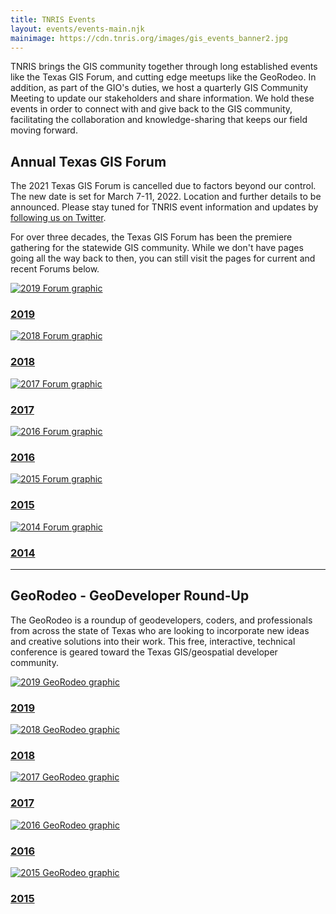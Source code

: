 ```yaml
---
title: TNRIS Events
layout: events/events-main.njk
mainimage: https://cdn.tnris.org/images/gis_events_banner2.jpg
---
```


TNRIS brings the GIS community together through long established events like the Texas GIS Forum, and cutting edge meetups like the GeoRodeo. In addition, as part of the GIO's duties, we host a quarterly GIS Community Meeting to update our stakeholders and share information. We hold these events in order to connect with and give back to the GIS community, facilitating the collaboration and knowledge-sharing that keeps our field moving forward.

## Annual Texas GIS Forum

The 2021 Texas GIS Forum is cancelled due to factors beyond our control. The new date is set for March 7-11, 2022. Location and further details to be announced. Please stay tuned for TNRIS event information and updates by <a href="https://twitter.com/TNRIS" target="_blank">following us on Twitter</a>.

For over three decades, the Texas GIS Forum has been the premiere gathering for the statewide GIS community. While we don't have pages going all the way back to then, you can still visit the pages for current and recent Forums below.

<div class="container-md">
  <div class="row">
    <div class="col-lg-4 col-6 event-circle">
      <div class="shadow-wrapper">
        <a href="/texas-gis-forum/2019">
          <img class="rounded-circle img-fluid" src="https://cdn.tnris.org/images/forum_2019_th.jpg" alt="2019 Forum graphic"/>
          <h3>2019</h3>
        </a>
      </div>
    </div>
    <div class="col-lg-4 col-6 event-circle">
      <div class="shadow-wrapper">
        <a href="/texas-gis-forum/2018">
          <img class="rounded-circle img-fluid" src="https://cdn.tnris.org/images/forum_2018_th.jpg" alt="2018 Forum graphic"/>
          <h3>2018</h3>
        </a>
      </div>
    </div>
    <div class="col-lg-4 col-6 event-circle">
      <div class="shadow-wrapper">
        <a href="/texas-gis-forum/2017">
          <img class="rounded-circle img-fluid" src="https://cdn.tnris.org/images/forum_2017_th.jpg" alt="2017 Forum graphic"/>
          <h3>2017</h3>
        </a>
      </div>
    </div>
    <div class="col-lg-4 col-6 event-circle">
      <div class="shadow-wrapper">
        <a href="/texas-gis-forum/2016">
          <img class="rounded-circle img-fluid" src="https://cdn.tnris.org/images/forum_2016_th.jpg" alt="2016 Forum graphic"/>
          <h3>2016</h3>
        </a>
      </div>
    </div>
    <div class="col-lg-4 col-6 event-circle">
      <div class="shadow-wrapper">
        <a href="/texas-gis-forum/2015">
          <img class="rounded-circle img-fluid" src="https://cdn.tnris.org/images/forum_2015_th.jpg" alt="2015 Forum graphic"/>
          <h3>2015</h3>
        </a>
      </div>
    </div>
    <div class="col-lg-4 col-6 event-circle">
      <div class="shadow-wrapper">
        <a href="/texas-gis-forum/2014">
          <img class="rounded-circle img-fluid" src="https://cdn.tnris.org/images/forum_2014_th.jpg" alt="2014 Forum graphic"/>
          <h3>2014</h3>
        </a>
      </div>
    </div>
  </div>
</div>

<hr class="clearfix">

## GeoRodeo - GeoDeveloper Round-Up

The GeoRodeo is a roundup of geodevelopers, coders, and professionals from across the state of Texas who are looking to incorporate new ideas and creative solutions into their work. This free, interactive, technical conference is geared toward the Texas GIS/geospatial developer community.

<div class="container-md">
  <div class="row">
    <div class="col-lg-4 col-6 event-circle">
      <div class="shadow-wrapper">
        <a href="/georodeo">
          <img class="rounded-circle img-fluid" src="https://cdn.tnris.org/images/georodeo_2019_th.jpg" alt="2019 GeoRodeo graphic"/>
          <h3>2019</h3>
        </a>
      </div>
    </div>
    <div class="col-lg-4 col-6 event-circle">
      <div class="shadow-wrapper">
        <a href="/georodeo/2018">
          <img class="rounded-circle img-fluid" src="https://cdn.tnris.org/images/georodeo_2018_th.jpg" alt="2018 GeoRodeo graphic"/>
          <h3>2018</h3>
        </a>
      </div>
    </div>
    <div class="col-lg-4 col-6 event-circle">
      <div class="shadow-wrapper">
        <a href="/georodeo/2017">
          <img class="rounded-circle img-fluid" src="https://cdn.tnris.org/images/georodeo_2017_th.jpg" alt="2017 GeoRodeo graphic"/>
          <h3>2017</h3>
        </a>
      </div>
    </div>
    <div class="col-lg-4 col-6 event-circle">
      <div class="shadow-wrapper">
        <a href="/georodeo/2016">
          <img class="rounded-circle img-fluid" src="https://cdn.tnris.org/images/georodeo_2016_th.jpg" alt="2016 GeoRodeo graphic"/>
          <h3>2016</h3>
        </a>
      </div>
    </div>
    <div class="col-lg-4 col-6 event-circle">
      <div class="shadow-wrapper">
        <a href="/georodeo/2015">
          <img class="rounded-circle img-fluid" src="https://cdn.tnris.org/images/georodeo_2015_th.jpg" alt="2015 GeoRodeo graphic"/>
          <h3>2015</h3>
        </a>
      </div>
    </div>
  </div>
</div>
